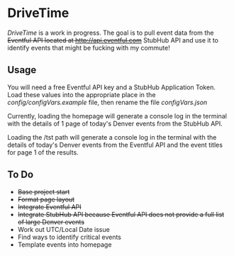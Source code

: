 # DriveTime

*DriveTime* is a work in progress. The goal is to pull event data from the ~~Eventful API located at http://api.eventful.com~~ StubHub API and use it to identify events that might be fucking with my commute!

## Usage

You will need a free Eventful API key and a StubHub Application Token. Load these values into the appropriate place in the *config/configVars.example* file, then rename the file *configVars.json*

Currently, loading the homepage will generate a console log in the terminal with the details of 1 page of today's Denver events from the StubHub API.

Loading the /tst path will generate a console log in the terminal with the details of today's Denver events from the Eventful API and the event titles for page 1 of the results.

## To Do

+ ~~Base project start~~
+ ~~Format page layout~~
+ ~~Integrate Eventful API~~
+ ~~Integrate StubHub API because Eventful API does not provide a full list of large Denver events~~
+ Work out UTC/Local Date issue
+ Find ways to identify critical events
+ Template events into homepage